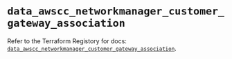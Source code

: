# `data_awscc_networkmanager_customer_gateway_association`

Refer to the Terraform Registory for docs: [`data_awscc_networkmanager_customer_gateway_association`](https://registry.terraform.io/providers/hashicorp/awscc/0.70.0/docs/data-sources/networkmanager_customer_gateway_association).
